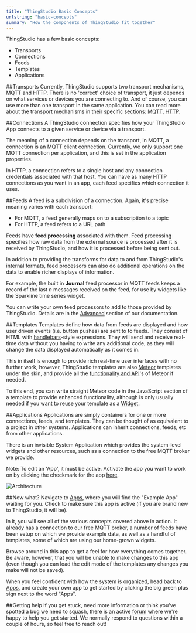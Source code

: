 ```yaml
---
title: "ThingStudio Basic Concepts"
urlstring: "basic-concepts"
summary: "How the components of ThingStudio fit together"
---
```


ThingStudio has a few basic concepts:

+ Transports
+ Connections
+ Feeds
+ Templates
+ Applications

##Transports
Currently, ThingStudio supports two transport mechanisms, MQTT and HTTP. There is no 'correct' choice of transport, it just depends on what services or devices you are connecting to. And of course, you can use more than one transport in the same application.
You can read more about the transport mechanisms in their specific sections: [MQTT](/docs/mqtt-connections-and-feeds), [HTTP](/docs/http-connections-and-feeds).

##Connections
A ThingStudio connection specifies how your ThingStudio  App connects to a given service or device via a transport.

The meaning of a connection depends on the transport, in MQTT, a connection is an MQTT client connection. Currently, we only support one MQTT connection per application, and this is set in the application properties.

In HTTP, a connection refers to a single host and any connection credentials associated with that host. You can have as many HTTP connections as you want in an app, each feed specifies which connection it uses.

##Feeds
A feed is a subdivision of a connection. Again, it's precise meaning varies with each transport:

* For MQTT, a feed generally maps on to a subscription to a topic
* For HTTP, a feed refers to a URL path

Feeds have __feed processing__ associated with them. Feed processing specifies how raw data from the external source is processed after it is received by ThingStudio, and how it is processed before being sent out.

In addition to providing the transforms for data to and from ThingStudio's internal formats, feed processors can also do additional operations on the data to enable richer displays of information.

For example, the built in __Journal__ feed processor in MQTT feeds keeps a record of the last *n* messages received on the feed, for
use by widgets like the Sparkline time series widget.

You can write your own feed processors to add to those provided by ThingStudio. Details are in the [Advanced](/docs/feed_processing) section of our documentation.

##Templates
Templates define how data from feeds are displayed and how user driven events (i.e. button pushes) are sent to to feeds. They consist of HTML with [handlebars](http://handlebarsjs.com/)-style expressions. They will send and receive real-time data without you having to write any additional code, as they will change the data displayed automatically as it comes in.

This in itself is enough to provide rich real-time user interfaces with no further work, however, ThingStudio templates are also [Meteor](http://meteor.com) templates under the skin, and provide all the [functionality and API](http://docs.meteor.com/#/basic/)'s of Meteor if needed.

To this end, you can write straight Meteor code in the JavaScript section of a template to provide enhanced functionality, although is only usually needed if you want to reuse your template as a [Widget](/docs/widgets).

##Applications
Applications are simply containers for one or more connections, feeds, and templates. They can be thought of as equivalent to a project in other systems. Applications can inherit connections, feeds, etc from other applications.

There is an invisible System Application which provides the system-level widgets and other resources, such as a connection to the free MQTT broker we provide.

Note: To edit an 'App', it must be active. Activate the app you want to work on by clicking the checkmark for the app [here](/apps).

![Architecture](/images/architecture.jpg "ThingStudio Arcitecture")

##Now what?
Navigate to [Apps](/apps), where you will find the "Example App" waiting for you. Check to make sure this app is active (if you are brand new to ThingStudio, it will be).

In it, you will see all of the various concepts covered above in action. It already has a connection to our free MQTT broker, a number of feeds have been setup on which we provide example data, as well as a handful of templates, some of which are using our home-grown widgets.

Browse around in this app to get a feel for how everything comes together. Be aware, however, that you will be unable to make changes to this app (even though you can load the edit mode of the templates any changes you make will not be saved).

When you feel confident with how the system is organized, head back to [Apps](/apps), and create your own app to get started by clicking the big green plus sign next to the word "Apps".

##Getting help
If you get stuck, need more information or think you've spotted a bug we need to squash, there is an active [forum](http://forum.thingstud.io/) where we're happy to help you get started. We normally respond to questions within a couple of hours, so feel free to reach out!
